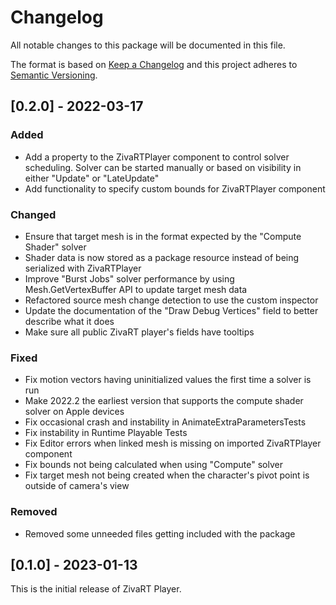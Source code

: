 # Changelog
All notable changes to this package will be documented in this file.

The format is based on [Keep a Changelog](http://keepachangelog.com/en/1.0.0/)
and this project adheres to [Semantic Versioning](http://semver.org/spec/v2.0.0.html).

## [0.2.0] - 2022-03-17
### Added
- Add a property to the ZivaRTPlayer component to control solver scheduling. Solver can be started manually 
  or based on visibility in either "Update" or "LateUpdate"
- Add functionality to specify custom bounds for ZivaRTPlayer component 

### Changed
- Ensure that target mesh is in the format expected by the "Compute Shader" solver
- Shader data is now stored as a package resource instead of being serialized with ZivaRTPlayer
- Improve "Burst Jobs" solver performance by using Mesh.GetVertexBuffer API to update target mesh data 
- Refactored source mesh change detection to use the custom inspector
- Update the documentation of the "Draw Debug Vertices" field to better describe what it does
- Make sure all public ZivaRT player's fields have tooltips

### Fixed
- Fix motion vectors having uninitialized values the first time a solver is run
- Make 2022.2 the earliest version that supports the compute shader solver on Apple devices
- Fix occasional crash and instability in AnimateExtraParametersTests
- Fix instability in Runtime Playable Tests
- Fix Editor errors when linked mesh is missing on imported ZivaRTPlayer component
- Fix bounds not being calculated when using "Compute" solver
- Fix target mesh not being created when the character's pivot point is outside of camera's view

### Removed
- Removed some unneeded files getting included with the package

## [0.1.0] - 2023-01-13
This is the initial release of ZivaRT Player.
